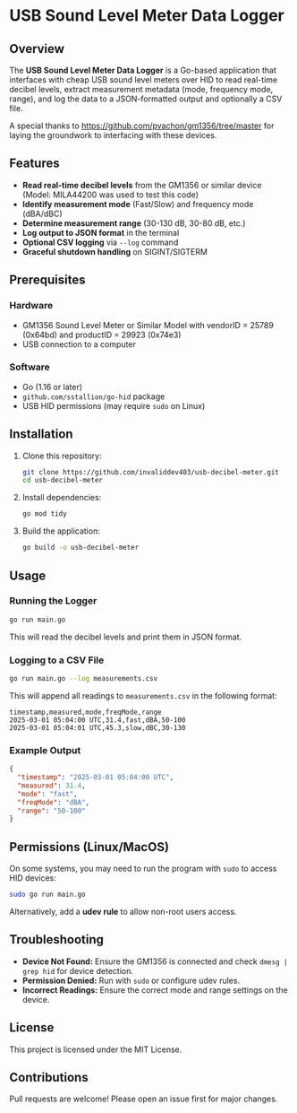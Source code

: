 # USB Sound Level Meter Data Logger

## Overview

The **USB Sound Level Meter Data Logger** is a Go-based application that interfaces with cheap USB sound level meters over HID to read real-time decibel levels, extract measurement metadata (mode, frequency mode, range), and log the data to a JSON-formatted output and optionally a CSV file.

A special thanks to https://github.com/pvachon/gm1356/tree/master for laying the groundwork to interfacing with these devices.

## Features

- **Read real-time decibel levels** from the GM1356 or similar device (Model: MILA44200 was used to test this code)
- **Identify measurement mode** (Fast/Slow) and frequency mode (dBA/dBC)
- **Determine measurement range** (30-130 dB, 30-80 dB, etc.)
- **Log output to JSON format** in the terminal
- **Optional CSV logging** via `--log` command
- **Graceful shutdown handling** on SIGINT/SIGTERM

## Prerequisites

### Hardware

- GM1356 Sound Level Meter or Similar Model with vendorID  = 25789 (0x64bd) and productID = 29923 (0x74e3)
- USB connection to a computer

### Software

- Go (1.16 or later)
- `github.com/sstallion/go-hid` package
- USB HID permissions (may require `sudo` on Linux)

## Installation

1. Clone this repository:
   ```sh
   git clone https://github.com/invaliddev403/usb-decibel-meter.git
   cd usb-decibel-meter

   ```
2. Install dependencies:
   ```sh
   go mod tidy
   ```
3. Build the application:
   ```sh
   go build -o usb-decibel-meter

   ```

## Usage

### Running the Logger

```sh
go run main.go
```

This will read the decibel levels and print them in JSON format.

### Logging to a CSV File

```sh
go run main.go --log measurements.csv
```

This will append all readings to `measurements.csv` in the following format:

```
timestamp,measured,mode,freqMode,range
2025-03-01 05:04:00 UTC,31.4,fast,dBA,50-100
2025-03-01 05:04:01 UTC,45.3,slow,dBC,30-130
```

### Example Output

```json
{
  "timestamp": "2025-03-01 05:04:00 UTC",
  "measured": 31.4,
  "mode": "fast",
  "freqMode": "dBA",
  "range": "50-100"
}
```

## Permissions (Linux/MacOS)

On some systems, you may need to run the program with `sudo` to access HID devices:

```sh
sudo go run main.go
```

Alternatively, add a **udev rule** to allow non-root users access.

## Troubleshooting

- **Device Not Found:** Ensure the GM1356 is connected and check `dmesg | grep hid` for device detection.
- **Permission Denied:** Run with `sudo` or configure udev rules.
- **Incorrect Readings:** Ensure the correct mode and range settings on the device.

## License

This project is licensed under the MIT License.

## Contributions

Pull requests are welcome! Please open an issue first for major changes.

